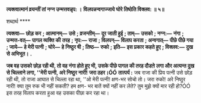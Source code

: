 **त्यक्त्वात्मानं व्रयन्तीं तां नग्न उन्मत्तवन्नृप: ।** **विलपन्नन्वगाज्जाये घोरे तिष्ठेति विक्लव: ॥ ५॥** 

शब्दार्थ **** 

**त्यक्त्वा—** **छोड़ कर** **; आत्मानम्—** **उसे** **; व्रजन्तीम्—** **दूर जाती हुई** **; ताम्—** **उसको** **; नग्न:—** **नंगा** **; उन्मत्त-वत्—** **पागल व्यक्ति की** **तरह** **; नृप:—** **राजा** **; विलपन्—** **विलाप करता** **; अन्वगात्—** **पीछे पीछे गया** **; जाये—** **हे मेरी पत्नी** **; घोरे—** **हे निष्ठुर षी** **; तिष्ठ—** **रुको** **; इति—** **इस प्रकार कहते हुए** **; विक्लव:—** **दुख से अभिभूत।** **.** 

**जब वह उसको छोड़ रही थी, तो वह नंगा होते हुए भी, उसके पीछे पागल की तरह दौडऩे** **लगा और अत्यन्त दुख से चिल्लाने लगा, ''मेरी पत्नी, अरे निष्ठुर नारी! जरा ठहर।ÓÓ** **तात्पर्य :** जब राजा की प्रिय पत्नी उसे छोड़ रही थी, तो राजा आघात से चिल्ला रहा था, ''ओ मेरी पत्नी! क्षण-भर सोचो तो। जरा रुको! अरे निष्ठुर नारी! क्या तुम रुक भी नहीं सकती? हम क्षण- भर बातें क्यों नहीं कर लेते? तुम मुझे क्यों मार रही हो?ÓÓ इस तरह विलाप करता हुआ वह उसका पीछा कर रहा था।  